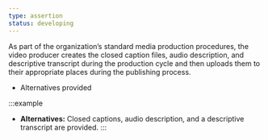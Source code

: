 ```yaml
---
type: assertion
status: developing
---
```


As part of the organization’s standard media production procedures, the video producer creates the closed caption files, audio description, and descriptive transcript during the production cycle and then uploads them to their appropriate places during the publishing process.

* Alternatives provided

:::example
* **Alternatives:** Closed captions, audio description, and a descriptive transcript are provided.
:::